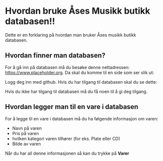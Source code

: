 # Hvordan bruke Åses Musikk butikk databasen!!

Dette er en forklaring på hvordan man bruker Åses musikk butikk databasen.

## Hvordan finner man databasen?
For å gå inn på databasen må du besøke denne nettadressen: <https://www.placeholder.org>. Da skal du komme til en side som ser slik ut:

Logg deg inn med github. Hvis du har tilgang til databasen skal du se dette:


Hvis du ikke har tilgang til databasen må du få noen til å gi deg tilgang.


## Hvordan legger man til en vare i databasen
For å legge til en vare i databasen må du ha følgende informasjon om varen:
- Navn på varen
- Pris på varen
- hvilken kategori varen tilhører (for eks. Plate eller CD)
- Bilde av varen

Når du har all denne informasjonen så kan du trykke på **Varer**